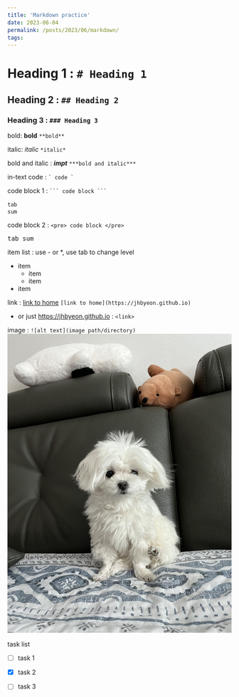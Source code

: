 ```yaml
---
title: 'Markdown practice'
date: 2023-06-04
permalink: /posts/2023/06/markdown/
tags:
---
```

# Heading 1 : `# Heading 1`
## Heading 2 : `## Heading 2`
### Heading 3 : `### Heading 3`

bold: **bold** `**bold**`

italic: *italic* `*italic*`

bold and italic : ***impt*** `***bold and italic***`

in-text code : `` ` code ` ``

code block 1 : `` ``` code block ``` ``
```
tab
sum
```
code block 2 : `` <pre> code block </pre>  ``
<pre>
tab sum  
</pre>

item list : use - or *, use tab to change level  
- item 
  - item
  - item
- item

link : [link to home](https://jhbyeon.github.io)  `[link to home](https://jhbyeon.github.io)`
- or just <https://jhbyeon.github.io> : `<link>`

image : `![alt text](image path/directory)` 
![alt text](/images/test.jpg "meanest dog in the world") 

task list 
- [ ] task 1 
- [x] task 2
- [ ] task 3

